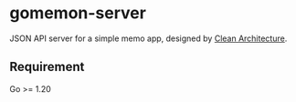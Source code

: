 # gomemon-server

JSON API server for a simple memo app, designed by [Clean Architecture](https://amzn.asia/d/45tSvKT).

## Requirement

Go >= 1.20
